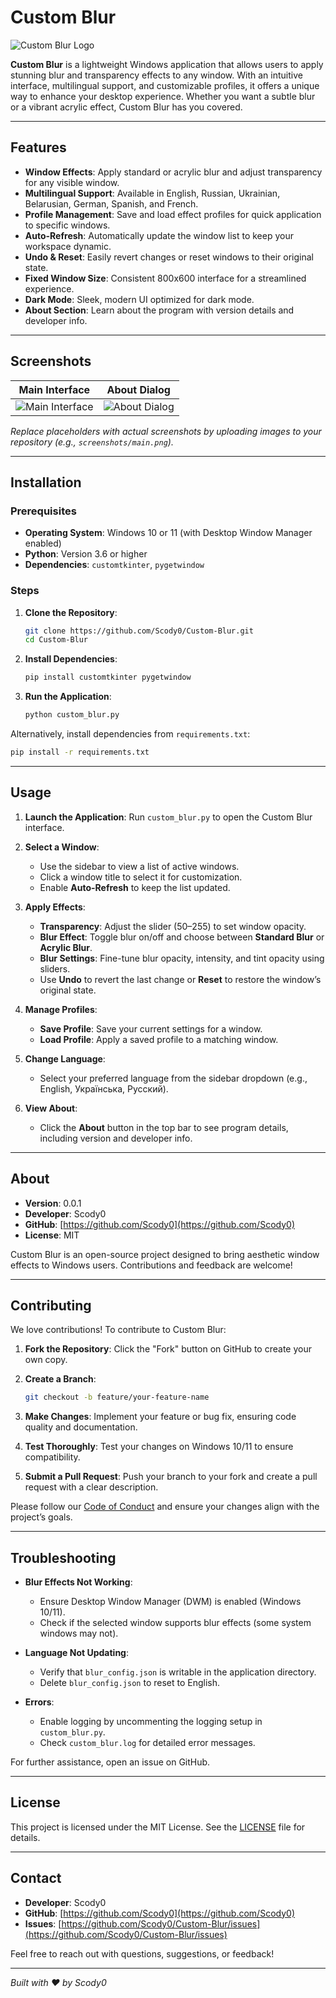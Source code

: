 # Custom Blur

![Custom Blur Logo](https://via.placeholder.com/150) <!-- Replace with actual logo or screenshot -->

**Custom Blur** is a lightweight Windows application that allows users to apply stunning blur and transparency effects to any window. With an intuitive interface, multilingual support, and customizable profiles, it offers a unique way to enhance your desktop experience. Whether you want a subtle blur or a vibrant acrylic effect, Custom Blur has you covered.

---

## Features

- **Window Effects**: Apply standard or acrylic blur and adjust transparency for any visible window.
- **Multilingual Support**: Available in English, Russian, Ukrainian, Belarusian, German, Spanish, and French.
- **Profile Management**: Save and load effect profiles for quick application to specific windows.
- **Auto-Refresh**: Automatically update the window list to keep your workspace dynamic.
- **Undo & Reset**: Easily revert changes or reset windows to their original state.
- **Fixed Window Size**: Consistent 800x600 interface for a streamlined experience.
- **Dark Mode**: Sleek, modern UI optimized for dark mode.
- **About Section**: Learn about the program with version details and developer info.

---

## Screenshots

| Main Interface | About Dialog |
|----------------|--------------|
| ![Main Interface](https://via.placeholder.com/400x300?text=Main+Interface) | ![About Dialog](https://via.placeholder.com/400x300?text=About+Dialog) |

*Replace placeholders with actual screenshots by uploading images to your repository (e.g., `screenshots/main.png`).*

---

## Installation

### Prerequisites
- **Operating System**: Windows 10 or 11 (with Desktop Window Manager enabled)
- **Python**: Version 3.6 or higher
- **Dependencies**: `customtkinter`, `pygetwindow`

### Steps
1. **Clone the Repository**:
   ```bash
   git clone https://github.com/Scody0/Custom-Blur.git
   cd Custom-Blur
   ```

2. **Install Dependencies**:
   ```bash
   pip install customtkinter pygetwindow
   ```

3. **Run the Application**:
   ```bash
   python custom_blur.py
   ```

Alternatively, install dependencies from `requirements.txt`:
```bash
pip install -r requirements.txt
```

---

## Usage

1. **Launch the Application**:
   Run `custom_blur.py` to open the Custom Blur interface.

2. **Select a Window**:
   - Use the sidebar to view a list of active windows.
   - Click a window title to select it for customization.
   - Enable **Auto-Refresh** to keep the list updated.

3. **Apply Effects**:
   - **Transparency**: Adjust the slider (50–255) to set window opacity.
   - **Blur Effect**: Toggle blur on/off and choose between **Standard Blur** or **Acrylic Blur**.
   - **Blur Settings**: Fine-tune blur opacity, intensity, and tint opacity using sliders.
   - Use **Undo** to revert the last change or **Reset** to restore the window’s original state.

4. **Manage Profiles**:
   - **Save Profile**: Save your current settings for a window.
   - **Load Profile**: Apply a saved profile to a matching window.

5. **Change Language**:
   - Select your preferred language from the sidebar dropdown (e.g., English, Українська, Русский).

6. **View About**:
   - Click the **About** button in the top bar to see program details, including version and developer info.

---

## About

- **Version**: 0.0.1
- **Developer**: Scody0
- **GitHub**: [https://github.com/Scody0](https://github.com/Scody0)
- **License**: MIT

Custom Blur is an open-source project designed to bring aesthetic window effects to Windows users. Contributions and feedback are welcome!

---

## Contributing

We love contributions! To contribute to Custom Blur:

1. **Fork the Repository**:
   Click the "Fork" button on GitHub to create your own copy.

2. **Create a Branch**:
   ```bash
   git checkout -b feature/your-feature-name
   ```

3. **Make Changes**:
   Implement your feature or bug fix, ensuring code quality and documentation.

4. **Test Thoroughly**:
   Test your changes on Windows 10/11 to ensure compatibility.

5. **Submit a Pull Request**:
   Push your branch to your fork and create a pull request with a clear description.

Please follow our [Code of Conduct](CODE_OF_CONDUCT.md) and ensure your changes align with the project’s goals.

---

## Troubleshooting

- **Blur Effects Not Working**:
  - Ensure Desktop Window Manager (DWM) is enabled (Windows 10/11).
  - Check if the selected window supports blur effects (some system windows may not).

- **Language Not Updating**:
  - Verify that `blur_config.json` is writable in the application directory.
  - Delete `blur_config.json` to reset to English.

- **Errors**:
  - Enable logging by uncommenting the logging setup in `custom_blur.py`.
  - Check `custom_blur.log` for detailed error messages.

For further assistance, open an issue on GitHub.

---

## License

This project is licensed under the MIT License. See the [LICENSE](LICENSE) file for details.

---

## Contact

- **Developer**: Scody0
- **GitHub**: [https://github.com/Scody0](https://github.com/Scody0)
- **Issues**: [https://github.com/Scody0/Custom-Blur/issues](https://github.com/Scody0/Custom-Blur/issues)

Feel free to reach out with questions, suggestions, or feedback!

---

*Built with ❤️ by Scody0*
